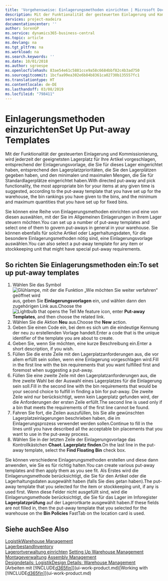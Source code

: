 ```yaml
---
title: 'Vorgehensweise: Einlagerungsmethoden einrichten | Microsoft Docs'
description: Mit der Funktionalität der gesteuerten Einlagerung und Kommissionierung, wird jederzeit der geeignetsten Lagerplatz für Ihre Artikel vorgeschlagen, entsprechend der Einlagerungsvorlage, die Sie für dieses Lager eingerichtet haben, entsprechend den Lagerplatzprioritäten, die Sie den Lagerplätzen gegeben haben, und den minimalen und maximalen Mengen, die Sie für Standardlagerplätze eingerichtet haben.
services: project-madeira
documentationcenter: ''
author: SorenGP
ms.service: dynamics365-business-central
ms.topic: article
ms.devlang: na
ms.tgt_pltfrm: na
ms.workload: na
ms.search.keywords: ''
ms.date: 10/01/2018
ms.author: sgroespe
ms.openlocfilehash: 83ae54e61c5881cce9a58c6684bbf82c4b3ad750
ms.sourcegitcommit: 1bcfaa99ea302e6b84b8361ca02730b135557fc1
ms.translationtype: HT
ms.contentlocale: de-DE
ms.lasthandoff: 03/08/2019
ms.locfileid: "798411"
---
```

# <a name="set-up-put-away-templates"></a><span data-ttu-id="99f7f-103">Einlagerungsmethoden einzurichten</span><span class="sxs-lookup"><span data-stu-id="99f7f-103">Set Up Put-away Templates</span></span>
<span data-ttu-id="99f7f-104">Mit der Funktionalität der gesteuerten Einlagerung und Kommissionierung, wird jederzeit der geeignetsten Lagerplatz für Ihre Artikel vorgeschlagen, entsprechend der Einlagerungsvorlage, die Sie für dieses Lager eingerichtet haben, entsprechend den Lagerplatzprioritäten, die Sie den Lagerplätzen gegeben haben, und den minimalen und maximalen Mengen, die Sie für Standardlagerplätze eingerichtet haben.</span><span class="sxs-lookup"><span data-stu-id="99f7f-104">With directed put-away and pick functionality, the most appropriate bin for your items at any given time is suggested, according to the put-away template that you have set up for the warehouse, the bin rankings you have given to the bins, and the minimum and maximum quantities that you have set up for fixed bins.</span></span>  

<span data-ttu-id="99f7f-105">Sie können eine Reihe von Einlagerungsmethoden einrichten und eine von diesen auswählen, mit der Sie im Allgemeinen Einlagerungen in Ihrem Lager steuern möchten.</span><span class="sxs-lookup"><span data-stu-id="99f7f-105">You can set up a number of put-away templates and select one of them to govern put-aways in general in your warehouse.</span></span> <span data-ttu-id="99f7f-106">Sie können ebenfalls für solche Artikel oder Lagerhaltungsdaten, für die besondere Einlagerungsmethoden nötig sind, eine Einlagerungsvorlage auswählen.</span><span class="sxs-lookup"><span data-stu-id="99f7f-106">You can also select a put-away template for any item or stockkeeping unit that might have special put-away requirements.</span></span>  

## <a name="to-set-up-put-away-templates"></a><span data-ttu-id="99f7f-107">So richten Sie Einlagerungsmethoden ein:</span><span class="sxs-lookup"><span data-stu-id="99f7f-107">To set up put-away templates</span></span>  
1.  <span data-ttu-id="99f7f-108">Wählen Sie das Symbol ![Glühlampe, mit der die Funktion „Wie möchten Sie weiter verfahren“ geöffnet wird](media/ui-search/search_small.png "Wie möchten Sie weiter verfahren?") aus, geben Sie **Einlagerungsvorlagen** ein, und wählen dann den zugehörigen Link aus.</span><span class="sxs-lookup"><span data-stu-id="99f7f-108">Choose the ![Lightbulb that opens the Tell Me feature](media/ui-search/search_small.png "Tell me what you want to do") icon, enter **Put-away Templates**, and then choose the related link.</span></span>  
2.  <span data-ttu-id="99f7f-109">Wählen Sie die Aktion **Neu** aus.</span><span class="sxs-lookup"><span data-stu-id="99f7f-109">Choose the **New** action.</span></span>  
3.  <span data-ttu-id="99f7f-110">Geben Sie einen Code ein, bei dem es sich um die eindeutige Kennung der neu zu erstellenden Vorlage handelt.</span><span class="sxs-lookup"><span data-stu-id="99f7f-110">Enter a code that is the unique identifier of the template you are about to create.</span></span>  
4.  <span data-ttu-id="99f7f-111">Geben Sie, wenn Sie möchten, eine kurze Beschreibung ein.</span><span class="sxs-lookup"><span data-stu-id="99f7f-111">Enter a short description, if you wish.</span></span>  
5.  <span data-ttu-id="99f7f-112">Füllen Sie die erste Zeile mit den Lagerplatzanforderungen aus, die vor allem erfüllt sein sollen, wenn eine Einlagerung vorgeschlagen wird.</span><span class="sxs-lookup"><span data-stu-id="99f7f-112">Fill in the first line with the bin requirements that you want fulfilled first and foremost when suggesting a put-away.</span></span>  
6.  <span data-ttu-id="99f7f-113">Füllen Sie eine zweite Zeile mit den Lagerplatzanforderungen aus, die Ihre zweite Wahl bei der Auswahl eines Lagerplatzes für die Einlagerung sein soll.</span><span class="sxs-lookup"><span data-stu-id="99f7f-113">Fill in the second line with the bin requirements that would be your second choice to fulfill in finding a bin for put-away.</span></span> <span data-ttu-id="99f7f-114">Die zweite Zeile wird nur berücksichtigt, wenn kein Lagerplatz gefunden wird, der die Anforderungen der ersten Zeile erfüllt.</span><span class="sxs-lookup"><span data-stu-id="99f7f-114">The second line is used only if a bin that meets the requirements of the first line cannot be found.</span></span>  
7.  <span data-ttu-id="99f7f-115">Fahren Sie fort, die Zeilen auszufüllen, bis Sie alle gewünschten Lagerplatzeinlagerungen beschrieben haben, die im Einlagerungsprozess verwendet werden sollen.</span><span class="sxs-lookup"><span data-stu-id="99f7f-115">Continue to fill in the lines until you have described all the acceptable bin placements that you want to use in the put-away process.</span></span>  
8.  <span data-ttu-id="99f7f-116">Wählen Sie in der letzten Zeile der Einlagerungsvorlage das Kontrollkästchen **Chaot. Lagerplatz finden**.</span><span class="sxs-lookup"><span data-stu-id="99f7f-116">On the last line in the put-away template, select the **Find Floating Bin** check box.</span></span>  

<span data-ttu-id="99f7f-117">Sie können verschiedene Einlagerungsmethoden erstellen und diese dann anwenden, wie Sie es für richtig halten.</span><span class="sxs-lookup"><span data-stu-id="99f7f-117">You can create various put-away templates and then apply them as you see fit.</span></span> <span data-ttu-id="99f7f-118">Als Erstes wird die Einlagerungsmethode berücksichtigt, die Sie für den Artikel oder die Lagerhaltungsdaten ausgewählt haben (falls Sie dies getan haben).</span><span class="sxs-lookup"><span data-stu-id="99f7f-118">The put-away template that you selected for the item or stockkeeping unit, if any is used first.</span></span> <span data-ttu-id="99f7f-119">Wenn diese Felder nicht ausgefüllt sind, wird die Einlagerungsmethode berücksichtigt, die Sie für das Lager im Inforegister **Lagerplatzprüfung** auf der Lagerortkarte ausgewählt haben.</span><span class="sxs-lookup"><span data-stu-id="99f7f-119">If these fields are not filled in, then the put-away template that you selected for the warehouse on the **Bin Policies** FastTab on the location card is used.</span></span>  

## <a name="see-also"></a><span data-ttu-id="99f7f-120">Siehe auch</span><span class="sxs-lookup"><span data-stu-id="99f7f-120">See Also</span></span>  
[<span data-ttu-id="99f7f-121">Logistik</span><span class="sxs-lookup"><span data-stu-id="99f7f-121">Warehouse Management</span></span>](warehouse-manage-warehouse.md)  
[<span data-ttu-id="99f7f-122">Lagerbestand</span><span class="sxs-lookup"><span data-stu-id="99f7f-122">Inventory</span></span>](inventory-manage-inventory.md)  
<span data-ttu-id="99f7f-123">[Lagerortverwaltung einrichten](warehouse-setup-warehouse.md)   </span><span class="sxs-lookup"><span data-stu-id="99f7f-123">[Setting Up Warehouse Management](warehouse-setup-warehouse.md)   </span></span>  
<span data-ttu-id="99f7f-124">[Montageverwaltung](assembly-assemble-items.md)  </span><span class="sxs-lookup"><span data-stu-id="99f7f-124">[Assembly Management](assembly-assemble-items.md)  </span></span>  
[<span data-ttu-id="99f7f-125">Designdetails: Logistik</span><span class="sxs-lookup"><span data-stu-id="99f7f-125">Design Details: Warehouse Management</span></span>](design-details-warehouse-management.md)  
<span data-ttu-id="99f7f-126">[Arbeiten mit [!INCLUDE[d365fin](includes/d365fin_md.md)]](ui-work-product.md)</span><span class="sxs-lookup"><span data-stu-id="99f7f-126">[Working with [!INCLUDE[d365fin](includes/d365fin_md.md)]](ui-work-product.md)</span></span>
